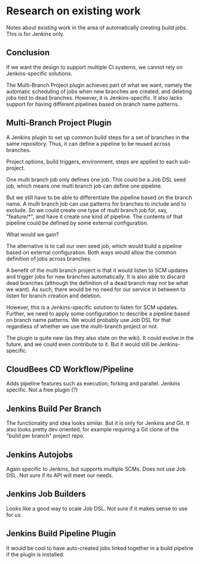 # Research on existing work

Notes about existing work in the area of automatically creating build jobs.
This is for Jenkins only.

## Conclusion
If we want the design to support multiple CI systems, we cannot rely on
Jenkins-specific solutions.

The Multi-Branch Project plugin achieves part of what we want, namely the
automatic scheduling of jobs when new branches are created, and deleting jobs
tied to dead branches. However, it is Jenkins-specific. It also lacks support
for having different pipelines based on branch name patterns.

## Multi-Branch Project Plugin
A Jenkins plugin to set up common build steps for a set of branches in
the same repository. Thus, it can define a pipeline to be reused across branches.

Project options, build triggers, environment, steps are applied to each
sub-project.

One multi branch job only defines one job. This could be a Job DSL seed job, which
means one multi branch job can define one pipeline.

But we still have to be able to differentiate the pipeline based on the branch
name. A multi branch job can use patterns for branches to include and to exclude.
So we could create one type of multi branch job for, say, "feature/*", and have
it create one kind of pipeline. The contents of that pipeline could be defined
by some external configuration.

What would we gain?

The alternative is to call our own seed job, which would build a pipeline based
on external configuration.
Both ways would allow the common definition of jobs across branches.

A benefit of the multi branch project is that it would listen to SCM updates
and trigger jobs for new branches automatically.
It is also able to discard dead branches (although the definition of a dead
branch may not be what we want).
As such, there would be no need for our service in between to listen for
branch creation and deletion.

However, this is a Jenkins-specific solution to listen for SCM updates.
Further, we need to apply some configuration to describe a pipeline based on
branch name patterns. We would probably use Job DSL for that regardless of
whether we use the multi-branch project or not.

The plugin is quite new (as they also state on the wiki). It could evolve in the
future, and we could even contribute to it. But it would still be
Jenkins-specific.

## CloudBees CD Workflow/Pipeline
Adds pipeline features such as execution, forking and parallel.
Jenkins specific.
Not a free plugin (?)

## Jenkins Build Per Branch
The functionality and idea looks similar. But it is only for Jenkins and Git.
It also looks pretty dev oriented, for example requiring a Git clone of the
"build per branch" project repo.

## Jenkins Autojobs
Again specific to Jenkins, but supports multiple SCMs.
Does not use Job DSL.
Not sure if its API will meet our needs.

## Jenkins Job Builders
Looks like a good way to scale Job DSL.
Not sure if it makes sense to use for us.

## Jenkins Build Pipeline Plugin
It would be cool to have auto-created jobs linked together in a build pipeline
if the plugin is installed.
